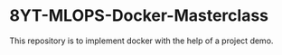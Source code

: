 # 8YT-MLOPS-Docker-Masterclass
This repository is to implement docker with the help of a project demo.
